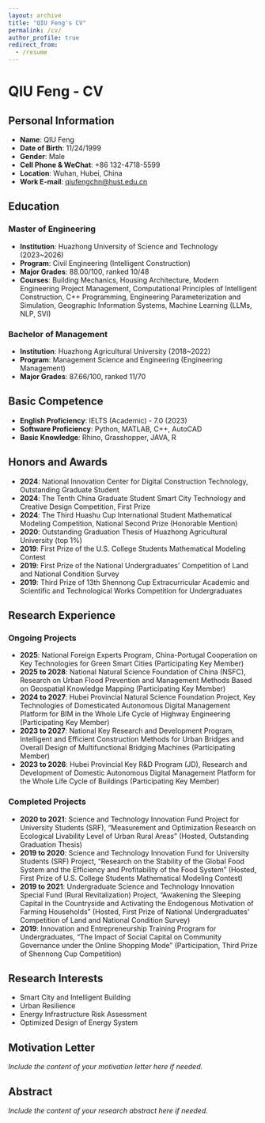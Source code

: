 ```yaml
---
layout: archive
title: "QIU Feng's CV"
permalink: /cv/
author_profile: true
redirect_from:
  - /resume
---
```


# QIU Feng - CV

## Personal Information

- **Name**: QIU Feng
- **Date of Birth**: 11/24/1999
- **Gender**: Male
- **Cell Phone & WeChat**: +86 132-4718-5599
- **Location**: Wuhan, Hubei, China
- **Work E-mail**: qiufengchn@hust.edu.cn

## Education

### Master of Engineering
- **Institution**: Huazhong University of Science and Technology (2023~2026)
- **Program**: Civil Engineering (Intelligent Construction)
- **Major Grades**: 88.00/100, ranked 10/48
- **Courses**: Building Mechanics, Housing Architecture, Modern Engineering Project Management, Computational Principles of Intelligent Construction, C++ Programming, Engineering Parameterization and Simulation, Geographic Information Systems, Machine Learning (LLMs, NLP, SVI)

### Bachelor of Management
- **Institution**: Huazhong Agricultural University (2018~2022)
- **Program**: Management Science and Engineering (Engineering Management)
- **Major Grades**: 87.66/100, ranked 11/70

## Basic Competence

- **English Proficiency**: IELTS (Academic) - 7.0 (2023)
- **Software Proficiency**: Python, MATLAB, C++, AutoCAD
- **Basic Knowledge**: Rhino, Grasshopper, JAVA, R

## Honors and Awards

- **2024**: National Innovation Center for Digital Construction Technology, Outstanding Graduate Student
- **2024**: The Tenth China Graduate Student Smart City Technology and Creative Design Competition, First Prize
- **2024**: The Third Huashu Cup International Student Mathematical Modeling Competition, National Second Prize (Honorable Mention)
- **2020**: Outstanding Graduation Thesis of Huazhong Agricultural University (top 1%)
- **2019**: First Prize of the U.S. College Students Mathematical Modeling Contest
- **2019**: First Prize of the National Undergraduates' Competition of Land and National Condition Survey
- **2019**: Third Prize of 13th Shennong Cup Extracurricular Academic and Scientific and Technological Works Competition for Undergraduates

## Research Experience

### Ongoing Projects

- **2025**: National Foreign Experts Program, China-Portugal Cooperation on Key Technologies for Green Smart Cities (Participating Key Member)
- **2025 to 2028**: National Natural Science Foundation of China (NSFC), Research on Urban Flood Prevention and Management Methods Based on Geospatial Knowledge Mapping (Participating Key Member)
- **2024 to 2027**: Hubei Provincial Natural Science Foundation Project, Key Technologies of Domesticated Autonomous Digital Management Platform for BIM in the Whole Life Cycle of Highway Engineering (Participating Key Member)
- **2023 to 2027**: National Key Research and Development Program, Intelligent and Efficient Construction Methods for Urban Bridges and Overall Design of Multifunctional Bridging Machines (Participating Member)
- **2023 to 2026**: Hubei Provincial Key R&D Program (JD), Research and Development of Domestic Autonomous Digital Management Platform for the Whole Life Cycle of Buildings (Participating Key Member)

### Completed Projects

- **2020 to 2021**: Science and Technology Innovation Fund Project for University Students (SRF), “Measurement and Optimization Research on Ecological Livability Level of Urban Rural Areas” (Hosted, Outstanding Graduation Thesis)
- **2019 to 2020**: Science and Technology Innovation Fund for University Students (SRF) Project, “Research on the Stability of the Global Food System and the Efficiency and Profitability of the Food System” (Hosted, First Prize of U.S. College Students Mathematical Modeling Contest)
- **2019 to 2021**: Undergraduate Science and Technology Innovation Special Fund (Rural Revitalization) Project, “Awakening the Sleeping Capital in the Countryside and Activating the Endogenous Motivation of Farming Households” (Hosted, First Prize of National Undergraduates' Competition of Land and National Condition Survey)
- **2019**: Innovation and Entrepreneurship Training Program for Undergraduates, “The Impact of Social Capital on Community Governance under the Online Shopping Mode” (Participation, Third Prize of Shennong Cup Competition)

## Research Interests

- Smart City and Intelligent Building
- Urban Resilience
- Energy Infrastructure Risk Assessment
- Optimized Design of Energy System

## Motivation Letter

*Include the content of your motivation letter here if needed.*

## Abstract

*Include the content of your research abstract here if needed.*
